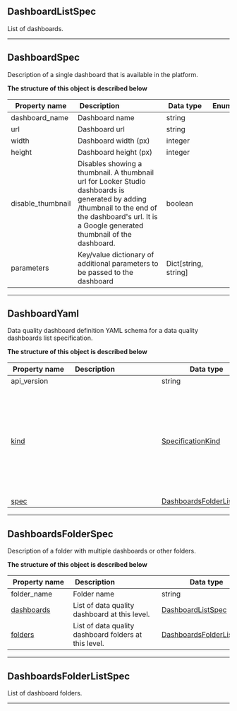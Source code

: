 
## DashboardListSpec  
List of dashboards.  
  
















___  

## DashboardSpec  
Description of a single dashboard that is available in the platform.  
  








**The structure of this object is described below**  
  
|&nbsp;Property&nbsp;name&nbsp;|&nbsp;Description&nbsp;&nbsp;&nbsp;&nbsp;&nbsp;&nbsp;&nbsp;&nbsp;&nbsp;&nbsp;&nbsp;&nbsp;&nbsp;&nbsp;&nbsp;&nbsp;&nbsp;&nbsp;&nbsp;&nbsp;&nbsp;|&nbsp;Data&nbsp;type&nbsp;|&nbsp;Enum&nbsp;values&nbsp;|&nbsp;Default&nbsp;value&nbsp;|&nbsp;Sample&nbsp;values&nbsp;|
|---------------|---------------------------------|-----------|-------------|---------------|---------------|
|dashboard_name|Dashboard name|string| | | |
|url|Dashboard url|string| | | |
|width|Dashboard width (px)|integer| | | |
|height|Dashboard height (px)|integer| | | |
|disable_thumbnail|Disables showing a thumbnail. A thumbnail url for Looker Studio dashboards is generated by adding /thumbnail to the end of the dashboard&#x27;s url. It is a Google generated thumbnail of the dashboard.|boolean| | | |
|parameters|Key/value dictionary of additional parameters to be passed to the dashboard|Dict[string, string]| | | |









___  

## DashboardYaml  
Data quality dashboard definition YAML schema for a data quality dashboards list specification.  
  








**The structure of this object is described below**  
  
|&nbsp;Property&nbsp;name&nbsp;|&nbsp;Description&nbsp;&nbsp;&nbsp;&nbsp;&nbsp;&nbsp;&nbsp;&nbsp;&nbsp;&nbsp;&nbsp;&nbsp;&nbsp;&nbsp;&nbsp;&nbsp;&nbsp;&nbsp;&nbsp;&nbsp;&nbsp;|&nbsp;Data&nbsp;type&nbsp;|&nbsp;Enum&nbsp;values&nbsp;|&nbsp;Default&nbsp;value&nbsp;|&nbsp;Sample&nbsp;values&nbsp;|
|---------------|---------------------------------|-----------|-------------|---------------|---------------|
|api_version||string| | | |
|[kind](#specificationkind)||[SpecificationKind](#specificationkind)|table<br/>default_schedules<br/>dashboards<br/>source<br/>sensor<br/>check<br/>default_checks<br/>rule<br/>file_index<br/>settings<br/>default_notifications<br/>provider_sensor<br/>| | |
|[spec](#dashboardsfolderlistspec)||[DashboardsFolderListSpec](#dashboardsfolderlistspec)| | | |









___  

## DashboardsFolderSpec  
Description of a folder with multiple dashboards or other folders.  
  








**The structure of this object is described below**  
  
|&nbsp;Property&nbsp;name&nbsp;|&nbsp;Description&nbsp;&nbsp;&nbsp;&nbsp;&nbsp;&nbsp;&nbsp;&nbsp;&nbsp;&nbsp;&nbsp;&nbsp;&nbsp;&nbsp;&nbsp;&nbsp;&nbsp;&nbsp;&nbsp;&nbsp;&nbsp;|&nbsp;Data&nbsp;type&nbsp;|&nbsp;Enum&nbsp;values&nbsp;|&nbsp;Default&nbsp;value&nbsp;|&nbsp;Sample&nbsp;values&nbsp;|
|---------------|---------------------------------|-----------|-------------|---------------|---------------|
|folder_name|Folder name|string| | | |
|[dashboards](#dashboardlistspec)|List of data quality dashboard at this level.|[DashboardListSpec](#dashboardlistspec)| | | |
|[folders](#dashboardsfolderlistspec)|List of data quality dashboard folders at this level.|[DashboardsFolderListSpec](#dashboardsfolderlistspec)| | | |









___  

## DashboardsFolderListSpec  
List of dashboard folders.  
  






___  

